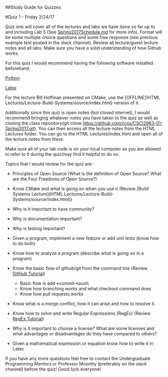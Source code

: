 ##Study Guide for Quizzes

#Quiz 1 - Friday 2/24/17

Quiz one will cover all of the lectures and labs we have done so far up to and including Lab 5
(See [Spring2017Schedule.md](Spring2017Schedule.md) for more info).
Format will be some multiple choice questions and some free response (see previous example test posted
in the slack channel). Review all lecture/guest lecture notes and all labs. Make sure
you have a solid understanding of how Github works.

For this quiz I would recommend having the following software installed beforehand.

[Python](https://www.python.org/downloads/)

[Latex](https://www.latex-project.org/get/)

For the lecture Bill Hoffman presented on CMake, use the [OFFLINE](HTML Lectures/Lecture-Build-Systems/source/index.html) version of it.

Additionally since this quiz is open notes (but closed internet), I would recommend bringing whatever notes you have
taken to the quiz as well as cloning the class repository(git clone https://github.com/rcos/CSCI2963-01-Spring2017.git).
You can then access all the lecture notes from the HTML Lectures folder. You can go to the HTML Lectures/index.html
and open all of the lecture notes from there.

Make sure all of your lab code is on your local computer as you are allowed to refer to it during the quiz/may
find it helpful to do so.
	
Topics that I would review for the quiz are:

* Principles of Open Source (What is the definition of Open Source? What are the Four Freedoms of Open Source?)

* Know CMake and what is going on when you use it (Review [Build Systems Lecture](HTML Lectures/Lecture-Build-Systems/source/index.html))

* Why is it important to have community? 

* Why is documentation important?

* Why is testing important? 

* Given a program, implement a new feature or add unit tests (know how to do both)

* Know how to analyze a program (describe what is going on in a program)

* Know the basic flow of github/git from the command line (Review [GitHub Tutorial](https://try.github.io/levels/1/challenges/1))
	* Basic flow is add->commit->push
	* Know how branching works and what checkout command does
	* Know how pull requests works

* Know what is a merge conflict, how it can arise and how to resolve it.

* Know how to solve and write Regular Expressions (RegEx) (Review [RegEx Tutorial](https://regexone.com/))

* Why is it important to choose a license? What are some licenses and what advantages or disadvantages do they have
	compared to others?

* Given a mathematical expression or equation know how to write it in Latex

If you have any more questions feel free to contact the Undergraduate Programming Mentors
or Professor Moorthy (preferably on the slack channel) before the quiz! Good luck everyone!